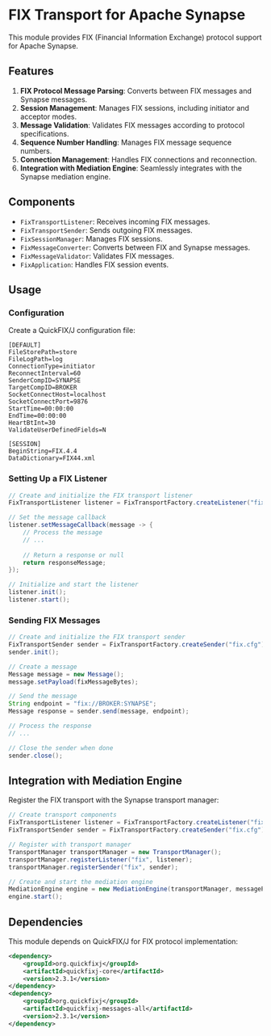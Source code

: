 # FIX Transport for Apache Synapse

This module provides FIX (Financial Information Exchange) protocol support for Apache Synapse.

## Features

1. **FIX Protocol Message Parsing**: Converts between FIX messages and Synapse messages.
2. **Session Management**: Manages FIX sessions, including initiator and acceptor modes.
3. **Message Validation**: Validates FIX messages according to protocol specifications.
4. **Sequence Number Handling**: Manages FIX message sequence numbers.
5. **Connection Management**: Handles FIX connections and reconnection.
6. **Integration with Mediation Engine**: Seamlessly integrates with the Synapse mediation engine.

## Components

- `FixTransportListener`: Receives incoming FIX messages.
- `FixTransportSender`: Sends outgoing FIX messages.
- `FixSessionManager`: Manages FIX sessions.
- `FixMessageConverter`: Converts between FIX and Synapse messages.
- `FixMessageValidator`: Validates FIX messages.
- `FixApplication`: Handles FIX session events.

## Usage

### Configuration

Create a QuickFIX/J configuration file:

```
[DEFAULT]
FileStorePath=store
FileLogPath=log
ConnectionType=initiator
ReconnectInterval=60
SenderCompID=SYNAPSE
TargetCompID=BROKER
SocketConnectHost=localhost
SocketConnectPort=9876
StartTime=00:00:00
EndTime=00:00:00
HeartBtInt=30
ValidateUserDefinedFields=N

[SESSION]
BeginString=FIX.4.4
DataDictionary=FIX44.xml
```

### Setting Up a FIX Listener

```java
// Create and initialize the FIX transport listener
FixTransportListener listener = FixTransportFactory.createListener("fix.cfg");

// Set the message callback
listener.setMessageCallback(message -> {
    // Process the message
    // ...
    
    // Return a response or null
    return responseMessage;
});

// Initialize and start the listener
listener.init();
listener.start();
```

### Sending FIX Messages

```java
// Create and initialize the FIX transport sender
FixTransportSender sender = FixTransportFactory.createSender("fix.cfg");
sender.init();

// Create a message
Message message = new Message();
message.setPayload(fixMessageBytes);

// Send the message
String endpoint = "fix://BROKER:SYNAPSE";
Message response = sender.send(message, endpoint);

// Process the response
// ...

// Close the sender when done
sender.close();
```

## Integration with Mediation Engine

Register the FIX transport with the Synapse transport manager:

```java
// Create transport components
FixTransportListener listener = FixTransportFactory.createListener("fix.cfg");
FixTransportSender sender = FixTransportFactory.createSender("fix.cfg");

// Register with transport manager
TransportManager transportManager = new TransportManager();
transportManager.registerListener("fix", listener);
transportManager.registerSender("fix", sender);

// Create and start the mediation engine
MediationEngine engine = new MediationEngine(transportManager, messageProcessor, qosManager);
engine.start();
```

## Dependencies

This module depends on QuickFIX/J for FIX protocol implementation:

```xml
<dependency>
    <groupId>org.quickfixj</groupId>
    <artifactId>quickfixj-core</artifactId>
    <version>2.3.1</version>
</dependency>
<dependency>
    <groupId>org.quickfixj</groupId>
    <artifactId>quickfixj-messages-all</artifactId>
    <version>2.3.1</version>
</dependency>
``` 